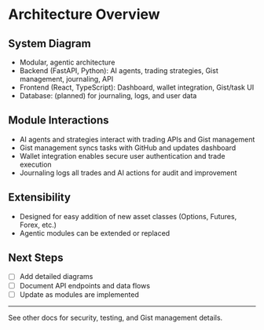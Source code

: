 # Architecture Overview

## System Diagram
- Modular, agentic architecture
- Backend (FastAPI, Python): AI agents, trading strategies, Gist management, journaling, API
- Frontend (React, TypeScript): Dashboard, wallet integration, Gist/task UI
- Database: (planned) for journaling, logs, and user data

## Module Interactions
- AI agents and strategies interact with trading APIs and Gist management
- Gist management syncs tasks with GitHub and updates dashboard
- Wallet integration enables secure user authentication and trade execution
- Journaling logs all trades and AI actions for audit and improvement

## Extensibility
- Designed for easy addition of new asset classes (Options, Futures, Forex, etc.)
- Agentic modules can be extended or replaced

## Next Steps
- [ ] Add detailed diagrams
- [ ] Document API endpoints and data flows
- [ ] Update as modules are implemented

---
See other docs for security, testing, and Gist management details.
